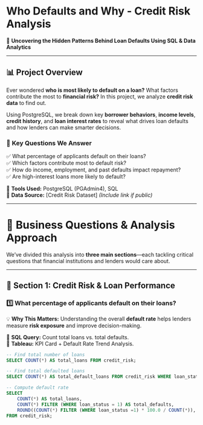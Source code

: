 # Who Defaults and Why - Credit Risk Analysis

🚀 **Uncovering the Hidden Patterns Behind Loan Defaults Using SQL & Data Analytics**  

---

## 📊 Project Overview  
Ever wondered **who is most likely to default on a loan?** What factors contribute the most to **financial risk?** In this project, we analyze **credit risk data** to find out.  

Using PostgreSQL, we break down key **borrower behaviors**, **income levels**, **credit history**, and **loan interest rates** to reveal what drives loan defaults and how lenders can make smarter decisions.  

### 🔹 **Key Questions We Answer**
✅ What percentage of applicants default on their loans?  
✅ Which factors contribute most to default risk?  
✅ How do income, employment, and past defaults impact repayment?  
✅ Are high-interest loans more likely to default?  

📌 **Tools Used:** PostgreSQL (PGAdmin4), SQL  
📌 **Data Source:** [Credit Risk Dataset] *(Include link if public)*  

---

# **📌 Business Questions & Analysis Approach**
We’ve divided this analysis into **three main sections**—each tackling critical questions that financial institutions and lenders would care about.  

---

## **📌 Section 1: Credit Risk & Loan Performance**
### **1️⃣ What percentage of applicants default on their loans?**
💡 **Why This Matters:** Understanding the overall **default rate** helps lenders measure **risk exposure** and improve decision-making.  

🔹 **SQL Query:** Count total loans vs. total defaults.  
🔹 **Tableau:** KPI Card + Default Rate Trend Analysis.  

```sql
-- Find total number of loans
SELECT COUNT(*) AS total_loans FROM credit_risk;

-- Find total defaulted loans
SELECT COUNT(*) AS total_default_loans FROM credit_risk WHERE loan_status = 1;

-- Compute default rate
SELECT 
    COUNT(*) AS total_loans,
    COUNT(*) FILTER (WHERE loan_status = 1) AS total_defaults,
    ROUND((COUNT(*) FILTER (WHERE loan_status =1) * 100.0 / COUNT(*)), 2) AS default_rate
FROM credit_risk;
```



